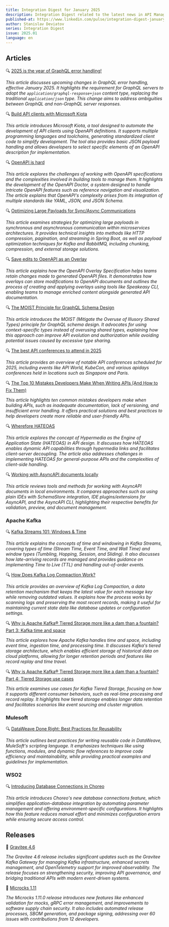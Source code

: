 ```yaml
---
title: Integration Digest for January 2025
description: Integration Digest related to the latest news in API Management, iPaaS, ESB, Integration frameworks, message brokers, etc.
published-at: https://www.linkedin.com/pulse/integration-digest-january-2025-stanislav-deviatov-z5p5f/
author: Stanislav Deviatov
series: Integration Digest
issue: 2025.01
language: en
---
```


## Articles

🔍 [2025 is the year of GraphQL error handling!](https://mbonnin.net/2025-01-13_graphql-errors/)

_This article discusses upcoming changes in GraphQL error handling, effective January 2025. It highlights the requirement for GraphQL servers to adopt the `application/graphql-response+json` content type, replacing the traditional `application/json` type. This change aims to address ambiguities between GraphQL and non-GraphQL server responses._

🔍 [Build API clients with Microsoft Kiota](https://www.infoworld.com/article/3803379/build-api-clients-with-microsoft-kiota.html)

_This article introduces Microsoft Kiota, a tool designed to automate the development of API clients using OpenAPI definitions. It supports multiple programming languages and toolchains, generating standardized client code to simplify development. The tool also provides basic JSON payload handling and allows developers to select specific elements of an OpenAPI description for implementation._

🔍 [OpenAPI is hard](https://quobix.com/articles/openapi-is-hard/)

_This article explores the challenges of working with OpenAPI specifications and the complexities involved in building tools to manage them. It highlights the development of the OpenAPI Doctor, a system designed to handle intricate OpenAPI features such as reference navigation and visualization. The article explains that OpenAPI's complexity arises from its integration of multiple standards like YAML, JSON, and JSON Schema._

🔍 [Optimizing Large Payloads for Sync/Async Communications](https://arvind4gl.medium.com/optimizing-large-payloads-for-sync-async-communications-fc71eacb6179)

_This article examines strategies for optimizing large payloads in synchronous and asynchronous communication within microservices architectures. It provides technical insights into methods like HTTP compression, pagination, and streaming in Spring Boot, as well as payload optimization techniques for Kafka and RabbitMQ, including chunking, compression, and external storage solutions._

🔍 [Save edits to OpenAPI as an Overlay](https://lornajane.net/posts/2025/save-edits-to-openapi-as-an-overlay)

_This article explains how the OpenAPI Overlay Specification helps teams retain changes made to generated OpenAPI files. It demonstrates how overlays can store modifications to OpenAPI documents and outlines the process of creating and applying overlays using tools like Speakeasy CLI, enabling teams to manage enriched content alongside generated API documentation._

🔍 [The MOIST Principle for GraphQL Schema Design](https://magiroux.com/moist-principle)

_This article introduces the MOIST (Mitigate the Overuse of Illusory Shared Types) principle for GraphQL schema design. It advocates for using context-specific types instead of overusing shared types, explaining how this approach can improve API evolution and authorization while avoiding potential issues caused by excessive type sharing._

🔍 [The best API conferences to attend in 2025](https://tyk.io/blog/best-api-conferences/)

_This article provides an overview of notable API conferences scheduled for 2025, including events like API World, KubeCon, and various apidays conferences held in locations such as Singapore and Paris._

🔍 [The Top 10 Mistakes Developers Make When Writing APIs (And How to Fix Them)](https://dev.to/balrajola/the-top-10-mistakes-developers-make-when-writing-apis-and-how-to-fix-them-ng3)

_This article highlights ten common mistakes developers make when building APIs, such as inadequate documentation, lack of versioning, and insufficient error handling. It offers practical solutions and best practices to help developers create more reliable and user-friendly APIs._

🔍 [Wherefore HATEOAS](https://apidesignmatters.substack.com/p/wherefore-hateoas)

_This article explores the concept of Hypermedia as the Engine of Application State (HATEOAS) in API design. It discusses how HATEOAS enables dynamic API capabilities through hypermedia links and facilitates client-server decoupling. The article also addresses challenges in implementing HATEOAS for general-purpose APIs and the complexities of client-side handling._

🔍 [Working with AsyncAPI documents locally](https://www.brainfart.dev/blog/asyncapi-local-setup)

_This article reviews tools and methods for working with AsyncAPI documents in local environments. It compares approaches such as using plain IDEs with SchemaStore integration, IDE plugins/extensions for AsyncAPI, and the AsyncAPI CLI, highlighting their respective benefits for validation, preview, and document management._

### Apache Kafka

🔍 [Kafka Streams 101: Windows & Time](https://www.responsive.dev/blog/windows-and-time-kafka-streams-101)

_This article explains the concepts of time and windowing in Kafka Streams, covering types of time (Stream Time, Event Time, and Wall Time) and window types (Tumbling, Hopping, Session, and Sliding). It also discusses how late-arriving records are managed and provides guidance on implementing Time to Live (TTL) and handling out-of-order events._

🔍 [How Does Kafka Log Compaction Work?](https://www.nootcode.com/knowledge/en/kafka-log-compaction)

_This article provides an overview of Kafka Log Compaction, a data retention mechanism that keeps the latest value for each message key while removing outdated values. It explains how the process works by scanning logs and preserving the most recent records, making it useful for maintaining current state data like database updates or configuration settings._

🔍 [Why is Apache Kafka® Tiered Storage more like a dam than a fountain? Part 3: Kafka time and space](https://www.instaclustr.com/blog/apache-kafka-tiered-storage-part-3/)

_This article explores how Apache Kafka handles time and space, including event time, ingestion time, and processing time. It discusses Kafka's tiered storage architecture, which enables efficient storage of historical data on cloud platforms, allowing for longer retention periods and features like record replay and time travel._

🔍 [Why is Apache Kafka® Tiered Storage more like a dam than a fountain? Part 4: Tiered Storage use cases](https://www.instaclustr.com/blog/apache-kafka-tiered-storage-part-4/)

_This article examines use cases for Kafka Tiered Storage, focusing on how it supports different consumer behaviors, such as real-time processing and record replay. It highlights how tiered storage enables longer data retention and facilitates scenarios like event sourcing and cluster migration._

### Mulesoft

🔍 [DataWeave Done Right: Best Practices for Reusability](https://medium.com/another-integration-blog/dataweave-done-right-best-practices-for-reusability-fa7ce347d068)

_This article outlines best practices for writing reusable code in DataWeave, MuleSoft's scripting language. It emphasizes techniques like using functions, modules, and dynamic flow references to improve code efficiency and maintainability, while providing practical examples and guidelines for implementation._

### WSO2

🔍 [Introducing Database Connections in Choreo](https://wso2.com/library/blogs/introducing-database-connections-choreo/)

_This article introduces Choreo's new database connections feature, which simplifies application-database integration by automating parameter management and offering environment-specific configurations. It highlights how this feature reduces manual effort and minimizes configuration errors while ensuring secure access control._

## Releases

🚀 [Gravitee 4.6](https://www.gravitee.io/blog/gravitee-4.6-release-overview)

_The Gravitee 4.6 release includes significant updates such as the Gravitee Kafka Gateway for managing Kafka infrastructure, enhanced secrets management, and OpenTelemetry support for improved observability. The release focuses on strengthening security, improving API governance, and bridging traditional APIs with modern event-driven systems._

🚀 [Microcks 1.11](https://microcks.io/blog/microcks-1.11.0-release/)

_The Microcks 1.11.0 release introduces new features like enhanced validation for mocks, gRPC error management, and improvements to software supply chain security. It also includes automated release processes, SBOM generation, and package signing, addressing over 60 issues with contributions from 12 developers._